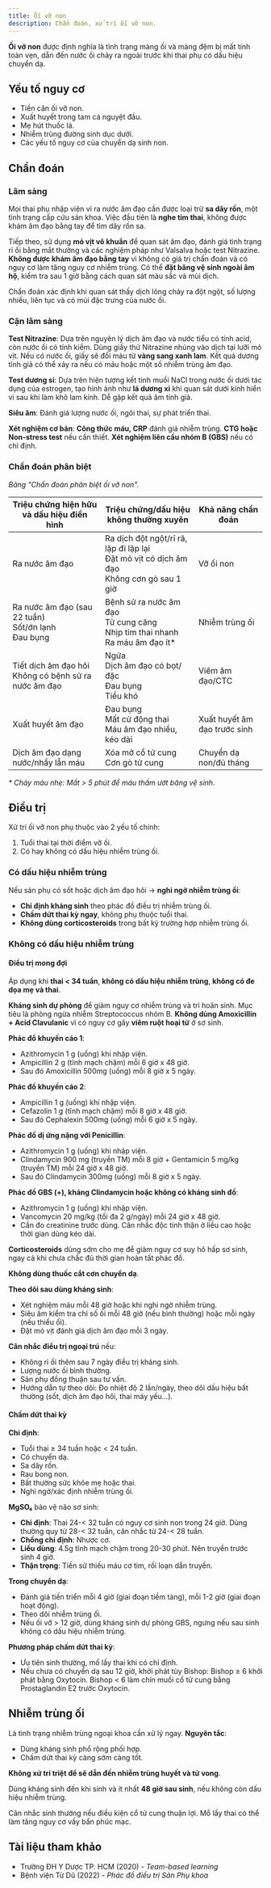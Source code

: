 ```yaml
---
title: Ối vỡ non
description: Chẩn đoán, xử trí ối vỡ non.
---
```


**Ối vỡ non** được định nghĩa là tình trạng màng ối và màng đệm bị mất tính toàn vẹn, dẫn đến nước ối chảy ra ngoài trước khi thai phụ có dấu hiệu chuyển dạ.

## Yếu tố nguy cơ

- Tiền căn ối vỡ non.
- Xuất huyết trong tam cá nguyệt đầu.
- Mẹ hút thuốc lá.
- Nhiễm trùng đường sinh dục dưới.
- Các yếu tố nguy cơ của chuyển dạ sinh non.

## Chẩn đoán

### Lâm sàng

Mọi thai phụ nhập viện vì ra nước âm đạo cần được loại trừ **sa dây rốn**, một tình trạng cấp cứu sản khoa. Việc đầu tiên là **nghe tim thai**, không được khám âm đạo bằng tay để tìm dây rốn sa.

Tiếp theo, sử dụng **mỏ vịt vô khuẩn** để quan sát âm đạo, đánh giá tình trạng rỉ ối bằng mắt thường và các nghiệm pháp như Valsalva hoặc test Nitrazine. **Không được khám âm đạo bằng tay** vì không có giá trị chẩn đoán và có nguy cơ làm tăng nguy cơ nhiễm trùng. Có thể **đặt băng vệ sinh ngoài âm hộ**, kiểm tra sau 1 giờ bằng cách quan sát màu sắc và mùi dịch.

Chẩn đoán xác định khi quan sát thấy dịch lỏng chảy ra đột ngột, số lượng nhiều, liên tục và có mùi đặc trưng của nước ối.

### Cận lâm sàng

**Test Nitrazine**: Dựa trên nguyên lý dịch âm đạo và nước tiểu có tính acid, còn nước ối có tính kiềm. Dùng giấy thử Nitrazine nhúng vào dịch tại lưỡi mỏ vịt. Nếu có nước ối, giấy sẽ đổi màu từ **vàng sang xanh lam**. Kết quả dương tính giả có thể xảy ra nếu có máu hoặc một số nhiễm trùng âm đạo.

**Test dương sỉ**: Dựa trên hiện tượng kết tinh muối NaCl trong nước ối dưới tác dụng của estrogen, tạo hình ảnh như **lá dương xỉ** khi quan sát dưới kính hiển vi sau khi làm khô lam kính. Dễ gặp kết quả âm tính giả.

**Siêu âm**: Đánh giá lượng nước ối, ngôi thai, sự phát triển thai.

**Xét nghiệm cơ bản**: **Công thức máu, CRP** đánh giá nhiễm trùng. **CTG hoặc Non-stress test** nếu cần thiết. **Xét nghiệm liên cầu nhóm B (GBS)** nếu có chỉ định.

### Chẩn đoán phân biệt

_Bảng "Chẩn đoán phân biệt ối vỡ non"._

| Triệu chứng hiện hữu và dấu hiệu điển hình               | Triệu chứng/dấu hiệu không thường xuyên                                                       | Khả năng chẩn đoán           |
| -------------------------------------------------------- | --------------------------------------------------------------------------------------------- | ---------------------------- |
| Ra nước âm đạo                                           | Ra dịch đột ngột/rĩ rã, lặp đi lặp lại<br>Đặt mỏ vịt có dịch âm đạo<br>Không cơn gò sau 1 giờ | Vỡ ối non                    |
| Ra nước âm đạo (sau 22 tuần) <br>Sốt/ớn lạnh<br>Đau bụng | Bệnh sử ra nước âm đạo<br>Tử cung căng<br>Nhịp tim thai nhanh<br>Ra máu âm đạo ít\*           | Nhiễm trùng ối               |
| Tiết dịch âm đạo hôi <br>Không có bệnh sử ra nước âm đạo | Ngứa<br>Dịch âm đạo có bọt/đặc <br>Đau bụng<br> Tiểu khó                                      | Viêm âm đạo/CTC              |
| Xuất huyết âm đạo                                        | Đau bụng <br> Mất cử động thai <br>Máu âm đạo nhiều, kéo dài                                  | Xuất huyết âm đạo trước sinh |
| Dịch âm đạo dạng nước/nhầy lẫn máu                       | Xóa mở cổ tử cung<br>Cơn gò tử cung                                                           | Chuyển dạ non/đủ tháng       |

_\* Chảy máu nhẹ: Mất > 5 phút để máu thấm ướt băng vệ sinh_.

## Điều trị

Xử trí ối vỡ non phụ thuộc vào 2 yếu tố chính:

1. Tuổi thai tại thời điểm vỡ ối.
2. Có hay không có dấu hiệu nhiễm trùng ối.

### Có dấu hiệu nhiễm trùng

Nếu sản phụ có sốt hoặc dịch âm đạo hôi → **nghi ngờ nhiễm trùng ối**:

- **Chỉ định kháng sinh** theo phác đồ điều trị nhiễm trùng ối.
- **Chấm dứt thai kỳ ngay**, không phụ thuộc tuổi thai.
- **Không dùng corticosteroids** trong bất kỳ trường hợp nhiễm trùng ối.

### Không có dấu hiệu nhiễm trùng

#### Điều trị mong đợi

Áp dụng khi **thai < 34 tuần**, **không có dấu hiệu nhiễm trùng**, **không có đe dọa mẹ và thai**.

**Kháng sinh dự phòng** để giảm nguy cơ nhiễm trùng và trì hoãn sinh. Mục tiêu là phòng ngừa nhiễm Streptococcus nhóm B. **Không dùng Amoxicillin + Acid Clavulanic** vì có nguy cơ gây **viêm ruột hoại tử** ở sơ sinh.

**Phác đồ khuyến cáo 1**:

- Azithromycin 1 g (uống) khi nhập viện.
- Ampicillin 2 g (tĩnh mạch chậm) mỗi 6 giờ x 48 giờ.
- Sau đó Amoxicillin 500mg (uống) mỗi 8 giờ x 5 ngày.

**Phác đồ khuyến cáo 2**:

- Ampicillin 1 g (uống) khi nhập viện.
- Cefazolin 1 g (tĩnh mạch chậm) mỗi 8 giờ x 48 giờ.
- Sau đó Cephalexin 500mg (uống) mỗi 6 giờ x 5 ngày.

**Phác đồ dị ứng nặng với Penicillin**:

- Azithromycin 1 g (uống) khi nhập viện.
- Clindamycin 900 mg (truyền TM) mỗi 8 giờ + Gentamicin 5 mg/kg (truyền TM) mỗi 24 giờ x 48 giờ.
- Sau đó Clindamycin 300mg (uống) mỗi 8 giờ x 5 ngày.

**Phác đồ GBS (+), kháng Clindamycin hoặc không có kháng sinh đồ**:

- Azithromycin 1 g (uống) khi nhập viện.
- Vancomycin 20 mg/kg (tối đa 2 g/ngày) mỗi 24 giờ x 48 giờ.
- Cần đo creatinine trước dùng. Cân nhắc độc tính thận ở liều cao hoặc thời gian dùng kéo dài.

**Corticosteroids** dùng sớm cho mẹ để giảm nguy cơ suy hô hấp sơ sinh, ngay cả khi chưa chắc đủ thời gian hoàn tất phác đồ.

**Không dùng thuốc cắt cơn chuyển dạ**.

**Theo dõi sau dùng kháng sinh**:

- Xét nghiệm máu mỗi 48 giờ hoặc khi nghi ngờ nhiễm trùng.
- Siêu âm kiểm tra chỉ số ối mỗi 48 giờ (nếu bình thường) hoặc mỗi ngày (nếu thiểu ối).
- Đặt mỏ vịt đánh giá dịch âm đạo mỗi 3 ngày.

**Cân nhắc điều trị ngoại trú** nếu:

- Không rỉ ối thêm sau 7 ngày điều trị kháng sinh.
- Lượng nước ối bình thường.
- Sản phụ đồng thuận sau tư vấn.
- Hướng dẫn tự theo dõi: Đo nhiệt độ 2 lần/ngày, theo dõi dấu hiệu bất thường (sốt, dịch âm đạo hôi, thai máy yếu...).

#### Chấm dứt thai kỳ

**Chỉ định**:

- Tuổi thai ≥ 34 tuần hoặc < 24 tuần.
- Có chuyển dạ.
- Sa dây rốn.
- Rau bong non.
- Bất thường sức khỏe mẹ hoặc thai.
- Nghi ngờ/xác định nhiễm trùng ối.

**MgSO₄** bảo vệ não sơ sinh:

- **Chỉ định**: Thai 24-< 32 tuần có nguy cơ sinh non trong 24 giờ. Dùng thường quy từ 28-< 32 tuần, cân nhắc từ 24-< 28 tuần.
- **Chống chỉ định**: Nhược cơ.
- **Liều dùng**: 4.5g tĩnh mạch chậm trong 20-30 phút. Nên truyền trước sinh 4 giờ.
- **Thận trọng**: Tiền sử thiếu máu cơ tim, rối loạn dẫn truyền.

**Trong chuyển dạ**:

- Đánh giá tiến triển mỗi 4 giờ (giai đoạn tiềm tàng), mỗi 1-2 giờ (giai đoạn hoạt động).
- Theo dõi nhiễm trùng ối.
- Nếu ối vỡ > 12 giờ, dùng kháng sinh dự phòng GBS, ngưng nếu sau sinh không có dấu hiệu nhiễm trùng.

**Phương pháp chấm dứt thai kỳ**:

- Ưu tiên sinh thường, mổ lấy thai khi có chỉ định.
- Nếu chưa có chuyển dạ sau 12 giờ, khởi phát tùy Bishop: Bishop ≥ 6 khởi phát bằng Oxytocin. Bishop < 6 làm chín muồi cổ tử cung bằng Prostaglandin E2 trước Oxytocin.

## Nhiễm trùng ối

Là tình trạng nhiễm trùng ngoại khoa cần xử lý ngay. **Nguyên tắc**:

- Dùng kháng sinh phổ rộng phối hợp.
- Chấm dứt thai kỳ càng sớm càng tốt.

**Không xử trí triệt để sẽ dẫn đến nhiễm trùng huyết và tử vong**.

Dùng kháng sinh đến khi sinh và ít nhất **48 giờ sau sinh**, nếu không còn dấu hiệu nhiễm trùng.

Cân nhắc sinh thường nếu điều kiện cổ tử cung thuận lợi. Mổ lấy thai có thể làm tăng nguy cơ vấy bẩn phúc mạc.

## Tài liệu tham khảo

- Trường ĐH Y Dược TP. HCM (2020) - _Team-based learning_
- Bệnh viện Từ Dũ (2022) - _Phác đồ điều trị Sản Phụ khoa_

